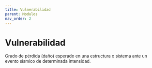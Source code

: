 ```yaml
---
title: Vulnerabilidad 
parent: Modulos
nav_order: 2
---
```


# Vulnerabilidad 
Grado de pérdida (daño) esperado en una estructura o sistema ante un evento sísmico de determinada intensidad.
